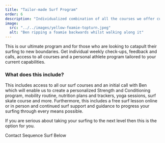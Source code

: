 ```yaml
---
title: "Tailor-made Surf Program"
order: 6
description: "Individualized combination of all the courses we offer custom built to suit you and progress your surfing to the maximum it can be. This includes weekly check-ups, feedback and access to all course modules."
image:
  src: "../../images/yellow-foamie-topturn.jpeg"
  alt: "Ben ripping a foamie backwards whilst walking along it"
---
```


This is our ultimate program and for those who are looking to catapult their surfing to new boundaries. Get individual weekly check-ups, feedback and calls, access to all courses and a personal athlete program tailored to your current capabilities.

### What does this include?

This includes access to all our surf courses and an initial call with Ben which will enable us to create a personalized Strength and Conditioning program, mobility routine, nutrition plans and trackers, yoga sessions, surf skate course and more. Furthermore, this includes a free surf lesson online or in person and continued surf support and guidance to progress your surfing through every means possible.

If you are serious about taking your surfing to the next level then this is the option for you.

Contact Sequence Surf Below
